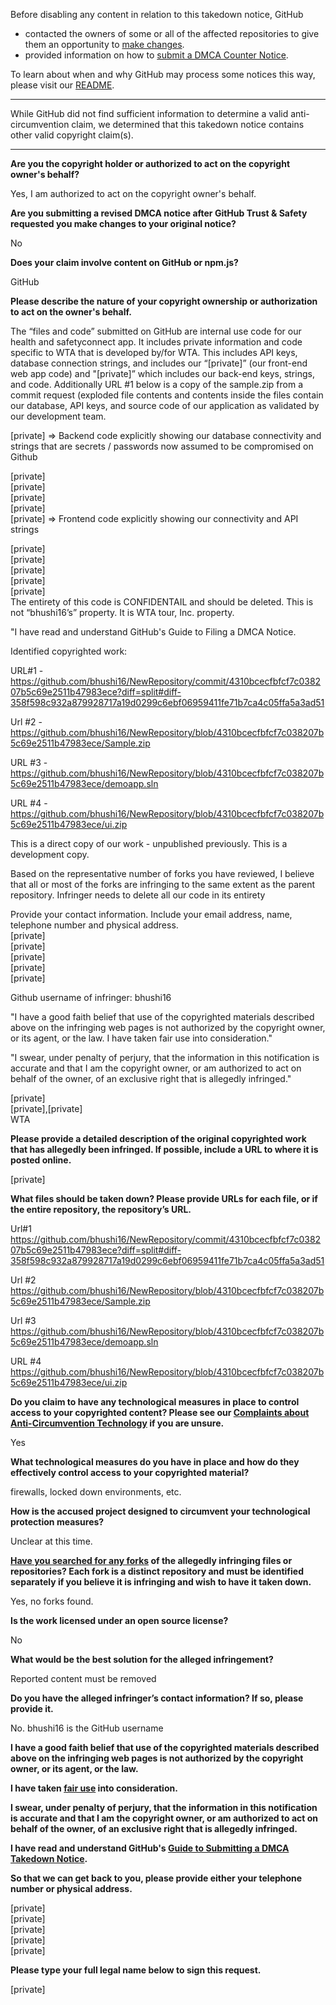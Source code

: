 Before disabling any content in relation to this takedown notice, GitHub
- contacted the owners of some or all of the affected repositories to give them an opportunity to [make changes](https://docs.github.com/en/github/site-policy/dmca-takedown-policy#a-how-does-this-actually-work).
- provided information on how to [submit a DMCA Counter Notice](https://docs.github.com/en/articles/guide-to-submitting-a-dmca-counter-notice).

To learn about when and why GitHub may process some notices this way, please visit our [README](https://github.com/github/dmca/blob/master/README.md#anatomy-of-a-takedown-notice).

---

While GitHub did not find sufficient information to determine a valid anti-circumvention claim, we determined that this takedown notice contains other valid copyright claim(s).

---

**Are you the copyright holder or authorized to act on the copyright owner's behalf?**

Yes, I am authorized to act on the copyright owner's behalf.

**Are you submitting a revised DMCA notice after GitHub Trust & Safety requested you make changes to your original notice?**

No

**Does your claim involve content on GitHub or npm.js?**

GitHub

**Please describe the nature of your copyright ownership or authorization to act on the owner's behalf.**

The “files and code” submitted on GitHub are internal use code for our health and safetyconnect app.  It includes private information and code specific to WTA that is developed by/for WTA.  This includes API keys, database connection strings, and includes our “[private]” (our front-end web app code) and "[private]” which includes our back-end keys, strings, and code.  Additionally URL #1 below is a copy of the sample.zip from a commit request (exploded file contents and contents inside the files contain our database, API keys, and source code of our application as validated by our development team.

 

[private] => Backend code explicitly showing our database connectivity and strings that are secrets / passwords now assumed to be compromised on Github

[private]  
[private]  
[private]  
[private]  
[private] => Frontend code explicitly showing our connectivity and API strings

[private]  
[private]  
[private]  
[private]  
[private]  
The entirety of this code is CONFIDENTAIL and should be deleted.  This is not “bhushi16’s” property.  It is WTA tour, Inc. property.

 

"I have read and understand GitHub's Guide to Filing a DMCA Notice.

Identified copyrighted work:

URL#1 - https://github.com/bhushi16/NewRepository/commit/4310bcecfbfcf7c038207b5c69e2511b47983ece?diff=split#diff-358f598c932a879928717a19d0299c6ebf06959411fe71b7ca4c05ffa5a3ad51

Url #2 - https://github.com/bhushi16/NewRepository/blob/4310bcecfbfcf7c038207b5c69e2511b47983ece/Sample.zip

URL #3 - https://github.com/bhushi16/NewRepository/blob/4310bcecfbfcf7c038207b5c69e2511b47983ece/demoapp.sln

URL #4 - https://github.com/bhushi16/NewRepository/blob/4310bcecfbfcf7c038207b5c69e2511b47983ece/ui.zip

This is a direct copy of our work - unpublished previously. This is a development copy.

Based on the representative number of forks you have reviewed, I believe that all or most of the forks are infringing to the same extent as the parent repository.
Infringer needs to delete all our code in its entirety

Provide your contact information. Include your email address, name, telephone number and physical address.  
[private]  
[private]  
[private]  
[private]  
[private]  

Github username of infringer: bhushi16

"I have a good faith belief that use of the copyrighted materials described above on the infringing web pages is not authorized by the copyright owner, or its agent, or the law. I have taken fair use into consideration."

"I swear, under penalty of perjury, that the information in this notification is accurate and that I am the copyright owner, or am authorized to act on behalf of the owner, of an exclusive right that is allegedly infringed."

[private]  
[private],[private]  
WTA

**Please provide a detailed description of the original copyrighted work that has allegedly been infringed. If possible, include a URL to where it is posted online.**

[private]

**What files should be taken down? Please provide URLs for each file, or if the entire repository, the repository’s URL.**

Url#1 https://github.com/bhushi16/NewRepository/commit/4310bcecfbfcf7c038207b5c69e2511b47983ece?diff=split#diff-358f598c932a879928717a19d0299c6ebf06959411fe71b7ca4c05ffa5a3ad51

Url #2 https://github.com/bhushi16/NewRepository/blob/4310bcecfbfcf7c038207b5c69e2511b47983ece/Sample.zip

Url #3 https://github.com/bhushi16/NewRepository/blob/4310bcecfbfcf7c038207b5c69e2511b47983ece/demoapp.sln

URL #4 https://github.com/bhushi16/NewRepository/blob/4310bcecfbfcf7c038207b5c69e2511b47983ece/ui.zip

**Do you claim to have any technological measures in place to control access to your copyrighted content? Please see our <a href="https://docs.github.com/articles/guide-to-submitting-a-dmca-takedown-notice#complaints-about-anti-circumvention-technology">Complaints about Anti-Circumvention Technology</a> if you are unsure.**

Yes

**What technological measures do you have in place and how do they effectively control access to your copyrighted material?**

firewalls, locked down environments, etc.

**How is the accused project designed to circumvent your technological protection measures?**

Unclear at this time.

**<a href="https://docs.github.com/articles/dmca-takedown-policy#b-what-about-forks-or-whats-a-fork">Have you searched for any forks</a> of the allegedly infringing files or repositories? Each fork is a distinct repository and must be identified separately if you believe it is infringing and wish to have it taken down.**

Yes, no forks found.

**Is the work licensed under an open source license?**

No

**What would be the best solution for the alleged infringement?**

Reported content must be removed

**Do you have the alleged infringer’s contact information? If so, please provide it.**

No. bhushi16 is the GitHub username

**I have a good faith belief that use of the copyrighted materials described above on the infringing web pages is not authorized by the copyright owner, or its agent, or the law.**

**I have taken <a href="https://www.lumendatabase.org/topics/22">fair use</a> into consideration.**

**I swear, under penalty of perjury, that the information in this notification is accurate and that I am the copyright owner, or am authorized to act on behalf of the owner, of an exclusive right that is allegedly infringed.**

**I have read and understand GitHub's <a href="https://docs.github.com/articles/guide-to-submitting-a-dmca-takedown-notice/">Guide to Submitting a DMCA Takedown Notice</a>.**

**So that we can get back to you, please provide either your telephone number or physical address.**

[private]  
[private]  
[private]  
[private]  
[private]  

**Please type your full legal name below to sign this request.**

[private]  
